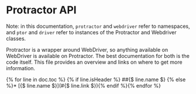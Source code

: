 Protractor API
==============

Note: in this documentation, `protractor` and `webdriver` refer to namespaces,
and `ptor` and `driver` refer to instances of the Protractor and Webdriver
classes.

Protractor is a wrapper around WebDriver, so anything available on WebDriver
is available on Protractor. The best documentation for both is the code itself.
This file provides an overview and links on where to get more information.

{% for line in doc.toc %}
{% if line.isHeader %}
##{$ line.name $}
{% else %}* [{$ line.name $}](#{$ line.link $}){% endif %}{% endfor %}
